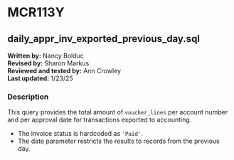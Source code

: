 # MCR113Y

## daily_appr_inv_exported_previous_day.sql

**Written by:** Nancy Bolduc  
**Revised by:** Sharon Markus  
**Reviewed and tested by:** Ann Crowley  
**Last updated:** 1/23/25  

### Description
This query provides the total amount of `voucher_lines` per account number and per approval date for transactions exported to accounting.  

- The invoice status is hardcoded as `'Paid'`.  
- The date parameter restricts the results to records from the previous day.
